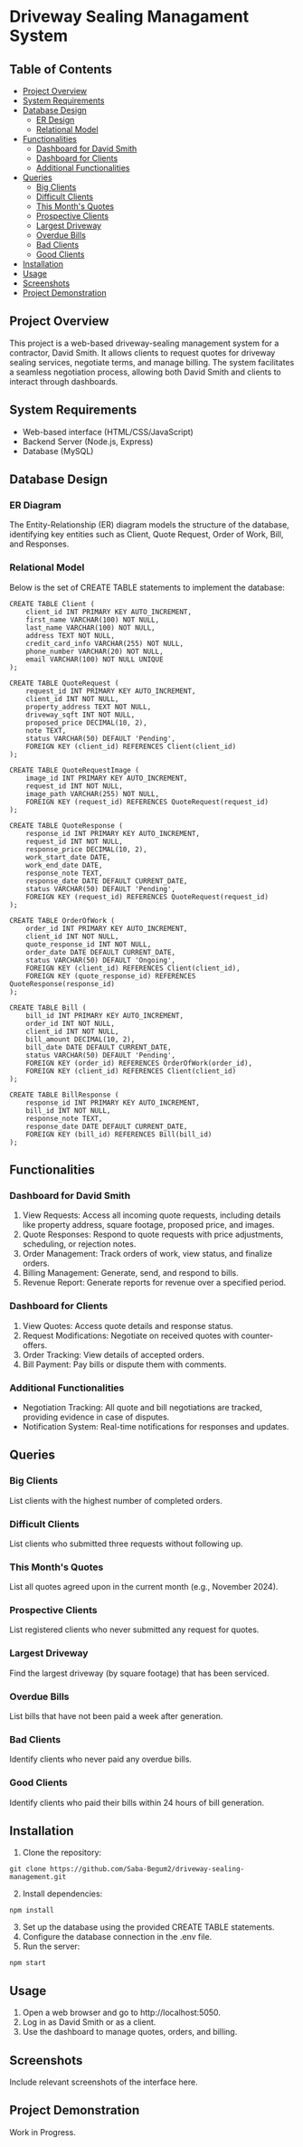 # Driveway Sealing Managament System

## Table of Contents
- [Project Overview](#project-overview)
- [System Requirements](#system-requirements)
- [Database Design](#database-design)
  - [ER Design](#er-design)
  - [Relational Model](#relational-model)
- [Functionalities](#functionalities)
  - [Dashboard for David Smith](#dashboard-for-david-smith)
  - [Dashboard for Clients](#dashboard-for-clients)
  - [Additional Functionalities](#additional-functionalities)
- [Queries](#queries)
  - [Big Clients](#big-clients)
  - [Difficult Clients](#difficult-clients)
  - [This Month's Quotes](#this-months-quotes)
  - [Prospective Clients](#prospective-clients)
  - [Largest Driveway](#largest-driveway)
  - [Overdue Bills](#overdue-bills)
  - [Bad Clients](#bad-clients)
  - [Good Clients](#good-clients)
- [Installation](#installation)
- [Usage](#usage)
- [Screenshots](#screenshots)
- [Project Demonstration](#project-demonstration)


## Project Overview  

This project is a web-based driveway-sealing management system for a contractor, David Smith. It allows clients to request quotes for driveway sealing services, negotiate terms, and manage billing. The system facilitates a seamless negotiation process, allowing both David Smith and clients to interact through dashboards.

## System Requirements

* Web-based interface (HTML/CSS/JavaScript)
* Backend Server (Node.js, Express)
* Database (MySQL)

## Database Design

### ER Diagram
The Entity-Relationship (ER) diagram models the structure of the database, identifying key entities such as Client, Quote Request, Order of Work, Bill, and Responses.

### Relational Model
Below is the set of CREATE TABLE statements to implement the database:
```
CREATE TABLE Client (
    client_id INT PRIMARY KEY AUTO_INCREMENT,
    first_name VARCHAR(100) NOT NULL,
    last_name VARCHAR(100) NOT NULL,
    address TEXT NOT NULL,
    credit_card_info VARCHAR(255) NOT NULL,
    phone_number VARCHAR(20) NOT NULL,
    email VARCHAR(100) NOT NULL UNIQUE
);

CREATE TABLE QuoteRequest (
    request_id INT PRIMARY KEY AUTO_INCREMENT,
    client_id INT NOT NULL,
    property_address TEXT NOT NULL,
    driveway_sqft INT NOT NULL,
    proposed_price DECIMAL(10, 2),
    note TEXT,
    status VARCHAR(50) DEFAULT 'Pending',
    FOREIGN KEY (client_id) REFERENCES Client(client_id)
);

CREATE TABLE QuoteRequestImage (
    image_id INT PRIMARY KEY AUTO_INCREMENT,
    request_id INT NOT NULL,
    image_path VARCHAR(255) NOT NULL,
    FOREIGN KEY (request_id) REFERENCES QuoteRequest(request_id)
);

CREATE TABLE QuoteResponse (
    response_id INT PRIMARY KEY AUTO_INCREMENT,
    request_id INT NOT NULL,
    response_price DECIMAL(10, 2),
    work_start_date DATE,
    work_end_date DATE,
    response_note TEXT,
    response_date DATE DEFAULT CURRENT_DATE,
    status VARCHAR(50) DEFAULT 'Pending',
    FOREIGN KEY (request_id) REFERENCES QuoteRequest(request_id)
);

CREATE TABLE OrderOfWork (
    order_id INT PRIMARY KEY AUTO_INCREMENT,
    client_id INT NOT NULL,
    quote_response_id INT NOT NULL,
    order_date DATE DEFAULT CURRENT_DATE,
    status VARCHAR(50) DEFAULT 'Ongoing',
    FOREIGN KEY (client_id) REFERENCES Client(client_id),
    FOREIGN KEY (quote_response_id) REFERENCES QuoteResponse(response_id)
);

CREATE TABLE Bill (
    bill_id INT PRIMARY KEY AUTO_INCREMENT,
    order_id INT NOT NULL,
    client_id INT NOT NULL,
    bill_amount DECIMAL(10, 2),
    bill_date DATE DEFAULT CURRENT_DATE,
    status VARCHAR(50) DEFAULT 'Pending',
    FOREIGN KEY (order_id) REFERENCES OrderOfWork(order_id),
    FOREIGN KEY (client_id) REFERENCES Client(client_id)
);

CREATE TABLE BillResponse (
    response_id INT PRIMARY KEY AUTO_INCREMENT,
    bill_id INT NOT NULL,
    response_note TEXT,
    response_date DATE DEFAULT CURRENT_DATE,
    FOREIGN KEY (bill_id) REFERENCES Bill(bill_id)
);
```
## Functionalities

### Dashboard for David Smith
1. View Requests: Access all incoming quote requests, including details like property address, square footage, proposed price, and images.
2. Quote Responses: Respond to quote requests with price adjustments, scheduling, or rejection notes.
3. Order Management: Track orders of work, view status, and finalize orders.
4. Billing Management: Generate, send, and respond to bills.
5. Revenue Report: Generate reports for revenue over a specified period.

### Dashboard for Clients
1. View Quotes: Access quote details and response status.
2. Request Modifications: Negotiate on received quotes with counter-offers.
3. Order Tracking: View details of accepted orders.
4. Bill Payment: Pay bills or dispute them with comments.

### Additional Functionalities
* Negotiation Tracking: All quote and bill negotiations are tracked, providing evidence in case of disputes.
* Notification System: Real-time notifications for responses and updates.

## Queries

### Big Clients
List clients with the highest number of completed orders.

### Difficult Clients
List clients who submitted three requests without following up.

### This Month's Quotes
List all quotes agreed upon in the current month (e.g., November 2024).

### Prospective Clients
List registered clients who never submitted any request for quotes.

### Largest Driveway
Find the largest driveway (by square footage) that has been serviced.

### Overdue Bills
List bills that have not been paid a week after generation.

### Bad Clients
Identify clients who never paid any overdue bills.

### Good Clients
Identify clients who paid their bills within 24 hours of bill generation.

## Installation

1. Clone the repository:
```
git clone https://github.com/Saba-Begum2/driveway-sealing-management.git
```
2. Install dependencies:
```
npm install
```
3. Set up the database using the provided CREATE TABLE statements.
4. Configure the database connection in the .env file.
5. Run the server:
```
npm start
```
## Usage
1. Open a web browser and go to http://localhost:5050.
2. Log in as David Smith or as a client.
3. Use the dashboard to manage quotes, orders, and billing.
   
## Screenshots
Include relevant screenshots of the interface here.

## Project Demonstration
Work in Progress.

